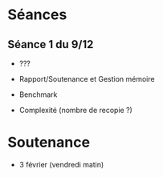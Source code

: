 

Séances
=======

Séance 1 du 9/12 
----------------

  - ???

  - Rapport/Soutenance et Gestion mémoire

  - Benchmark
  
  - Complexité (nombre de recopie ?)


Soutenance
==========

 - 3 février (vendredi matin)
